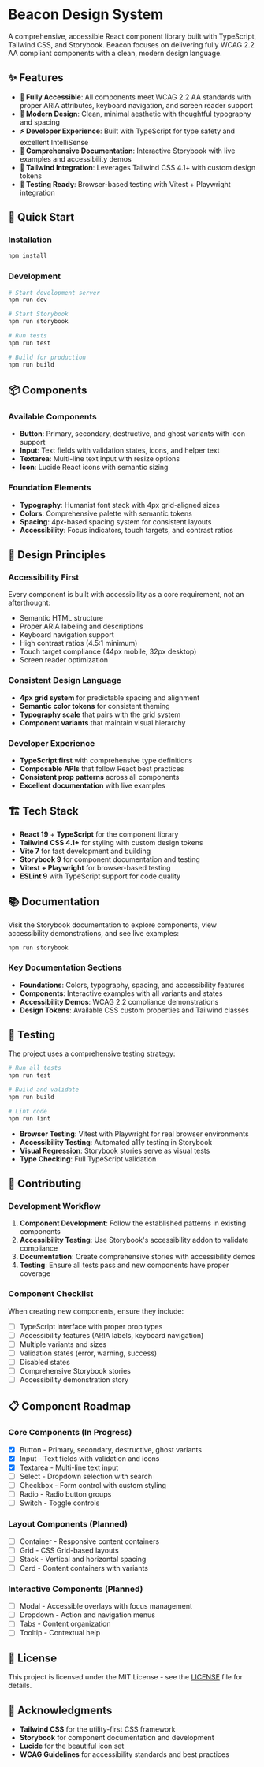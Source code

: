 # Beacon Design System

A comprehensive, accessible React component library built with TypeScript, Tailwind CSS, and Storybook. Beacon focuses on delivering fully WCAG 2.2 AA compliant components with a clean, modern design language.

## ✨ Features

- **🔧 Fully Accessible**: All components meet WCAG 2.2 AA standards with proper ARIA attributes, keyboard navigation, and screen reader support
- **🎨 Modern Design**: Clean, minimal aesthetic with thoughtful typography and spacing
- **⚡ Developer Experience**: Built with TypeScript for type safety and excellent IntelliSense
- **📖 Comprehensive Documentation**: Interactive Storybook with live examples and accessibility demos
- **🎯 Tailwind Integration**: Leverages Tailwind CSS 4.1+ with custom design tokens
- **🧪 Testing Ready**: Browser-based testing with Vitest + Playwright integration

## 🚀 Quick Start

### Installation

```bash
npm install
```

### Development

```bash
# Start development server
npm run dev

# Start Storybook
npm run storybook

# Run tests
npm run test

# Build for production
npm run build
```

## 📦 Components

### Available Components

- **Button**: Primary, secondary, destructive, and ghost variants with icon support
- **Input**: Text fields with validation states, icons, and helper text  
- **Textarea**: Multi-line text input with resize options
- **Icon**: Lucide React icons with semantic sizing

### Foundation Elements

- **Typography**: Humanist font stack with 4px grid-aligned sizes
- **Colors**: Comprehensive palette with semantic tokens
- **Spacing**: 4px-based spacing system for consistent layouts
- **Accessibility**: Focus indicators, touch targets, and contrast ratios

## 🎨 Design Principles

### Accessibility First
Every component is built with accessibility as a core requirement, not an afterthought:
- Semantic HTML structure
- Proper ARIA labeling and descriptions
- Keyboard navigation support
- High contrast ratios (4.5:1 minimum)
- Touch target compliance (44px mobile, 32px desktop)
- Screen reader optimization

### Consistent Design Language
- **4px grid system** for predictable spacing and alignment
- **Semantic color tokens** for consistent theming
- **Typography scale** that pairs with the grid system
- **Component variants** that maintain visual hierarchy

### Developer Experience
- **TypeScript first** with comprehensive type definitions
- **Composable APIs** that follow React best practices
- **Consistent prop patterns** across all components
- **Excellent documentation** with live examples

## 🏗️ Tech Stack

- **React 19** + **TypeScript** for the component library
- **Tailwind CSS 4.1+** for styling with custom design tokens
- **Vite 7** for fast development and building
- **Storybook 9** for component documentation and testing
- **Vitest + Playwright** for browser-based testing
- **ESLint 9** with TypeScript support for code quality

## 📚 Documentation

Visit the Storybook documentation to explore components, view accessibility demonstrations, and see live examples:

```bash
npm run storybook
```

### Key Documentation Sections

- **Foundations**: Colors, typography, spacing, and accessibility features
- **Components**: Interactive examples with all variants and states
- **Accessibility Demos**: WCAG 2.2 compliance demonstrations
- **Design Tokens**: Available CSS custom properties and Tailwind classes

## 🧪 Testing

The project uses a comprehensive testing strategy:

```bash
# Run all tests
npm run test

# Build and validate
npm run build

# Lint code
npm run lint
```

- **Browser Testing**: Vitest with Playwright for real browser environments
- **Accessibility Testing**: Automated a11y testing in Storybook
- **Visual Regression**: Storybook stories serve as visual tests
- **Type Checking**: Full TypeScript validation

## 🤝 Contributing

### Development Workflow

1. **Component Development**: Follow the established patterns in existing components
2. **Accessibility Testing**: Use Storybook's accessibility addon to validate compliance
3. **Documentation**: Create comprehensive stories with accessibility demos
4. **Testing**: Ensure all tests pass and new components have proper coverage

### Component Checklist

When creating new components, ensure they include:
- [ ] TypeScript interface with proper prop types
- [ ] Accessibility features (ARIA labels, keyboard navigation)
- [ ] Multiple variants and sizes
- [ ] Validation states (error, warning, success)
- [ ] Disabled states
- [ ] Comprehensive Storybook stories
- [ ] Accessibility demonstration story

## 📋 Component Roadmap

### Core Components (In Progress)
- [x] Button - Primary, secondary, destructive, ghost variants
- [x] Input - Text fields with validation and icons
- [x] Textarea - Multi-line text input
- [ ] Select - Dropdown selection with search
- [ ] Checkbox - Form control with custom styling
- [ ] Radio - Radio button groups
- [ ] Switch - Toggle controls

### Layout Components (Planned)
- [ ] Container - Responsive content containers
- [ ] Grid - CSS Grid-based layouts
- [ ] Stack - Vertical and horizontal spacing
- [ ] Card - Content containers with variants

### Interactive Components (Planned)
- [ ] Modal - Accessible overlays with focus management
- [ ] Dropdown - Action and navigation menus
- [ ] Tabs - Content organization
- [ ] Tooltip - Contextual help

## 📄 License

This project is licensed under the MIT License - see the [LICENSE](LICENSE) file for details.

## 🙏 Acknowledgments

- **Tailwind CSS** for the utility-first CSS framework
- **Storybook** for component documentation and development
- **Lucide** for the beautiful icon set
- **WCAG Guidelines** for accessibility standards and best practices